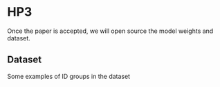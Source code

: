 # HP3

Once the paper is accepted, we will open source the model weights and dataset.

## Dataset
Some examples of ID groups in the dataset
